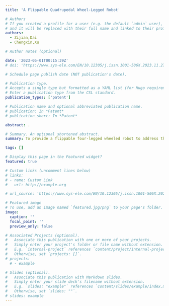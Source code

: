 ```yaml
---
title: 'A Flippable Quadrupedal Wheel-Legged Robot'

# Authors
# If you created a profile for a user (e.g. the default `admin` user), write the username (folder name) here
# and it will be replaced with their full name and linked to their profile.
authors:
  - Zijian,Dai
  - Chengxin,Xu

# Author notes (optional)

date: '2023-05-01T00:15:39Z'
# doi: 'https://www.sys-ele.com/EN/10.12305/j.issn.1001-506X.2023.11.27'

# Schedule page publish date (NOT publication's date).

# Publication type.
# Accepts a single type but formatted as a YAML list (for Hugo requirements).
# Enter a publication type from the CSL standard.
publication_types: ['patent']

# Publication name and optional abbreviated publication name.
# publication: In *Patent*
# publication_short: In *Patent*

abstract: .

# Summary. An optional shortened abstract.
summary: To provide a flippable four-legged wheeled robot to address the ability of the special capabilities (in particular speed) of the legged robotic system to extend beyond its natural world, as proposed in the background technology above, which is critical for any task that requires skills to move quickly and long distances in challenging environments.

tags: []

# Display this page in the Featured widget?
featured: true

# Custom links (uncomment lines below)
# links:
# - name: Custom Link
#   url: http://example.org

# url_source: 'https://www.sys-ele.com/EN/10.12305/j.issn.1001-506X.2023.11.27'

# Featured image
# To use, add an image named `featured.jpg/png` to your page's folder.
image:
  caption: ''
  focal_point: ''
  preview_only: false

# Associated Projects (optional).
#   Associate this publication with one or more of your projects.
#   Simply enter your project's folder or file name without extension.
#   E.g. `internal-project` references `content/project/internal-project/index.md`.
#   Otherwise, set `projects: []`.
# projects:
  # - example

# Slides (optional).
#   Associate this publication with Markdown slides.
#   Simply enter your slide deck's filename without extension.
#   E.g. `slides: "example"` references `content/slides/example/index.md`.
#   Otherwise, set `slides: ""`.
# slides: example
---
```

